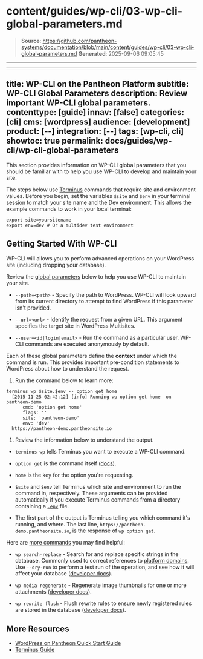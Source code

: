 # content/guides/wp-cli/03-wp-cli-global-parameters.md

> **Source**: https://github.com/pantheon-systems/documentation/blob/main/content/guides/wp-cli/03-wp-cli-global-parameters.md
> **Generated**: 2025-09-06 09:05:45

---

---
title: WP-CLI on the Pantheon Platform
subtitle: WP-CLI Global Parameters
description: Review important WP-CLI global parameters.
contenttype: [guide]
innav: [false]
categories: [cli]
cms: [wordpress]
audience: [development]
product: [--]
integration: [--]
tags: [wp-cli, cli]
showtoc: true
permalink: docs/guides/wp-cli/wp-cli-global-parameters
---

This section provides information on WP-CLI global parameters that you should be familiar with to help you use WP-CLI to develop and maintain your site.

<Alert title="Exports" type="export">

The steps below use [Terminus](/terminus) commands that require site and environment values. Before you begin, set the variables `$site` and `$env` in your terminal session to match your site name and the Dev environment. This allows the example commands to work in your local terminal:

```bash{promptUser: user}
export site=yoursitename
export env=dev # Or a multidev test environment
```

</Alert>

## Getting Started With WP-CLI

WP-CLI will allows you to perform advanced operations on your WordPress site (including dropping your database).

Review the [global parameters](https://make.wordpress.org/cli/handbook/config/) below to help you use WP-CLI to maintain your site.

- `--path=<path>` - Specify the path to WordPress. WP-CLI will look upward from its current directory to attempt to find WordPress if this parameter isn't provided.

- `--url=<url>` - Identify the request from a given URL. This argument specifies the target site in WordPress Multisites. 

- `--user=<id|login|email>` - Run the command as a particular user. WP-CLI commands are executed anonymously by default.

Each of these global parameters define the **context** under which the command is run. This provides important pre-condition statements to WordPress about how to understand the request.

1. Run the command below to learn more:

  ```bash{outputLines:2-7}
  terminus wp $site.$env -- option get home
    [2015-11-25 02:42:12] [info] Running wp option get home  on pantheon-demo
        cmd: 'option get home'
        flags: ''
        site: 'pantheon-demo'
        env: 'dev'
    https://pantheon-demo.pantheonsite.io
  ```

1. Review the information below to understand the output.

  - `terminus wp` tells Terminus you want to execute a WP-CLI command.

  - `option get` is the command itself ([docs](https://developer.wordpress.org/cli/commands/option/get/)). 

  - `home` is the key for the option you're requesting.

  - `$site` and `$env` tell Terminus which site and environment to run the command in, respectively. These arguments can be provided automatically if you execute Terminus commands from a directory containing a [`.env`](https://github.com/pantheon-systems/cli/blob/master/.env.example) file.

  - The first part of the output is Terminus telling you which command it's running, and where. The last line, `https://pantheon-demo.pantheonsite.io`, is the response of `wp option get`.

Here are [more commands](https://developer.wordpress.org/cli/commands/) you may find helpful:

- `wp search-replace` - Search for and replace specific strings in the database. Commonly used to correct references to [platform domains](/guides/mariadb-mysql/database-workflow-tool#troubleshooting). Use `--dry-run` to perform a test run of the operation, and see how it will affect your database ([developer docs](https://developer.wordpress.org/cli/commands/search-replace)).

- `wp media regenerate` - Regenerate image thumbnails for one or more attachments ([developer docs](https://developer.wordpress.org/cli/commands/media/regenerate/)).

- `wp rewrite flush` - Flush rewrite rules to ensure newly registered rules are stored in the database ([developer docs](https://developer.wordpress.org/cli/commands/rewrite/flush/)).

## More Resources

- [WordPress on Pantheon Quick Start Guide](/guides/wordpress-pantheon)
- [Terminus Guide](/terminus)
